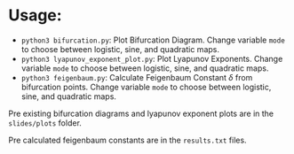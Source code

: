# Usage:
* `python3 bifurcation.py`: Plot Bifurcation Diagram. Change variable `mode` to choose between logistic, sine, and quadratic maps.
* `python3 lyapunov_exponent_plot.py`: Plot Lyapunov Exponents. Change variable `mode` to choose between logistic, sine, and quadratic maps.
* `python3 feigenbaum.py`: Calculate Feigenbaum Constant $\delta$ from bifurcation points. Change variable `mode` to choose between logistic, sine, and quadratic maps.

Pre existing bifurcation diagrams and lyapunov exponent plots are in the `slides/plots` folder.

Pre calculated feigenbaum constants are in the `results.txt` files.